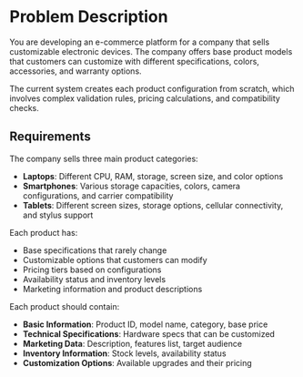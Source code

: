 # Problem Description

You are developing an e-commerce platform for a company that sells customizable electronic devices. The company offers base product models that customers can customize with different specifications, colors, accessories, and warranty options.

The current system creates each product configuration from scratch, which involves complex validation rules, pricing calculations, and compatibility checks.

## Requirements

The company sells three main product categories:

- **Laptops**: Different CPU, RAM, storage, screen size, and color options
- **Smartphones**: Various storage capacities, colors, camera configurations, and carrier compatibility
- **Tablets**: Different screen sizes, storage options, cellular connectivity, and stylus support

Each product has:

- Base specifications that rarely change
- Customizable options that customers can modify
- Pricing tiers based on configurations
- Availability status and inventory levels
- Marketing information and product descriptions

Each product should contain:

- **Basic Information**: Product ID, model name, category, base price
- **Technical Specifications**: Hardware specs that can be customized
- **Marketing Data**: Description, features list, target audience
- **Inventory Information**: Stock levels, availability status
- **Customization Options**: Available upgrades and their pricing